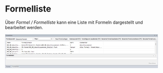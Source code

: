 # Formelliste

Über *Formel / Formelliste* kann eine Liste mit Formeln dargestellt und bearbeitet werden.

![Image](img/image104.png)